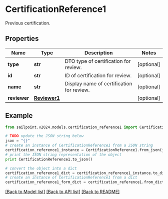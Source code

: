 # CertificationReference1

Previous certification.

## Properties

Name | Type | Description | Notes
------------ | ------------- | ------------- | -------------
**type** | **str** | DTO type of certification for review. | [optional] 
**id** | **str** | ID of certification for review. | [optional] 
**name** | **str** | Display name of certification for review. | [optional] 
**reviewer** | [**Reviewer1**](Reviewer1.md) |  | [optional] 

## Example

```python
from sailpoint.v2024.models.certification_reference1 import CertificationReference1

# TODO update the JSON string below
json = "{}"
# create an instance of CertificationReference1 from a JSON string
certification_reference1_instance = CertificationReference1.from_json(json)
# print the JSON string representation of the object
print CertificationReference1.to_json()

# convert the object into a dict
certification_reference1_dict = certification_reference1_instance.to_dict()
# create an instance of CertificationReference1 from a dict
certification_reference1_form_dict = certification_reference1.from_dict(certification_reference1_dict)
```
[[Back to Model list]](../README.md#documentation-for-models) [[Back to API list]](../README.md#documentation-for-api-endpoints) [[Back to README]](../README.md)


